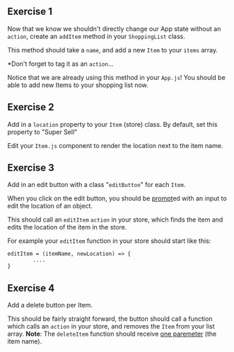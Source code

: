 ## Exercise 1

Now that we know we shouldn't directly change our App state without an `action`, create an `addItem` method in your `ShoppingList` class.
    
      
This method should take a `name`, and add a new `Item` to your `items` array.
    
*Don't forget to tag it as an `action`...
    
Notice that we are already using this method in your `App.js`! You should be able to add new Items to your shopping list now.


## Exercise 2
    
Add in a `location` property to your `Item` (store) class. By default, set this property to "Super Sell"
    
Edit your `Item.js` component to render the location next to the item name.
    


## Exercise 3
    
Add in an edit button with a class "`editButton`" for each `Item`.
    

When you click on the edit button, you should be [prompt](https://www.w3schools.com/jsref/met_win_prompt.asp)ed with an input to edit the location of an object.
    

This should call an `editItem` `action` in your store, which finds the item and edits the location of the item in the store.
    
For example your `editItem` function in your store should start like this:
    

```
editItem = (itemName, newLocation) => {
        ....
}
```   


## Exercise 4

Add a delete button per Item.
    
This should be fairly straight forward, the button should call a function which calls an `action` in your store, and removes the `Item` from your list array. **Note**: The `deleteItem` function should receive <ins>one paremeter</ins> (the item name).